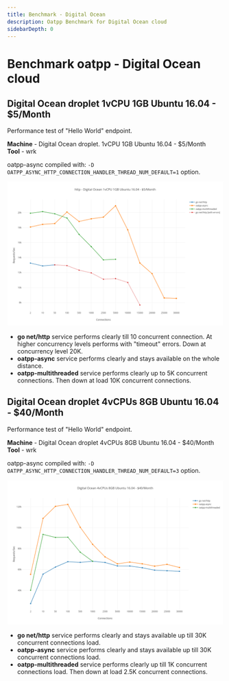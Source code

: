 ```yaml
---
title: Benchmark - Digital Ocean
description: Oatpp Benchmark for Digital Ocean cloud
sidebarDepth: 0
---
```


# Benchmark oatpp - Digital Ocean cloud <seo/>

## Digital Ocean droplet 1vCPU 1GB Ubuntu 16.04 - $5/Month

Performance test of "Hello World" endpoint.  

**Machine** - Digital Ocean droplet. 1vCPU 1GB Ubuntu 16.04 - $5/Month  
**Tool** - wrk

oatpp-async compiled with: `-D OATPP_ASYNC_HTTP_CONNECTION_HANDLER_THREAD_NUM_DEFAULT=1` option.

![Digital Ocean 1vCPU 1GB](https://github.com/lganzzzo/oatpp-website-res/blob/master/do-1.png?raw=true)

- **go net/http** service performs clearly till 10 concurrent connection. At higher concurrency levels performs with "timeout" errors. Down at concurrency level 20K.  
- **oatpp-async** service performs clearly and stays available on the whole distance.  
- **oatpp-multithreaded** service performs clearly up to 5K concurrent connections. Then down at load 10K concurrent connections.


## Digital Ocean droplet 4vCPUs 8GB Ubuntu 16.04 - $40/Month

Performance test of "Hello World" endpoint.  

**Machine** - Digital Ocean droplet 4vCPUs 8GB Ubuntu 16.04 - $40/Month  
**Tool** - wrk  

oatpp-async compiled with: `-D OATPP_ASYNC_HTTP_CONNECTION_HANDLER_THREAD_NUM_DEFAULT=3` option.

![benchmark Digital Ocean droplet 4vCPUs](https://github.com/lganzzzo/oatpp-website-res/blob/master/do-2.png?raw=true)

- **go net/http** service performs clearly and stays available up till 30K concurrent connections load.
- **oatpp-async** service performs clearly and stays available up till 30K concurrent connections load.
- **oatpp-multithreaded** service performs clearly up till 1K concurrent connections load. Then down at load 2.5K concurrent connections. 